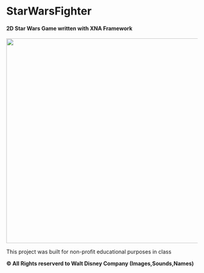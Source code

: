 # StarWarsFighter
#### 2D Star Wars Game written with XNA Framework
<img src="https://i.imgur.com/AsadHri.gif" width="540">

This project was built for non-profit educational purposes in class

**© All Rights reserverd to Walt Disney Company (Images,Sounds,Names)**
